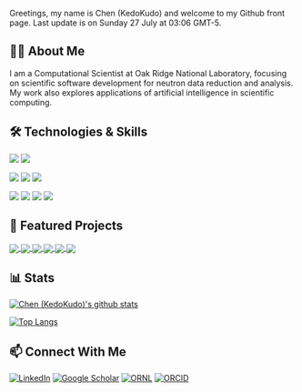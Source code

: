 Greetings, my name is Chen (KedoKudo) and welcome to my Github front page. Last update is on Sunday 27 July at 03:06 GMT-5.

## 👨‍🔬 About Me

I am a Computational Scientist at Oak Ridge National Laboratory, focusing on scientific software development for neutron data reduction and analysis. My work also explores applications of artificial intelligence in scientific computing.

## 🛠️ Technologies & Skills

![](https://img.shields.io/badge/OS-Linux-informational?style=flat&logo=Linux&logoColor=white&color=2bbc8a)
![](https://img.shields.io/badge/OS-MacOS-informational?style=flat&logo=Apple&logoColor=white&color=2bbc8a)

![](https://img.shields.io/badge/Code-Python-informational?style=flat&logo=Python&logoColor=white&color=2bbc8a)
![](https://img.shields.io/badge/Code-C-informational?style=flat&logo=C&logoColor=white&color=2bbc8a)
![](https://img.shields.io/badge/Code-Go-informational?style=flat&logo=Go&logoColor=white&color=2bbc8a)

![](https://img.shields.io/badge/Tools-Cmake-informational?style=flat&logo=Cmake&logoColor=white&color=2bbc8a)
![](https://img.shields.io/badge/Tools-Docker-informational?style=flat&logo=Docker&logoColor=white&color=2bbc8a)
![](https://img.shields.io/badge/Tools-Jupyter-informational?style=flat&logo=Jupyter&logoColor=white&color=2bbc8a)
![](https://img.shields.io/badge/Tools-VSCode-informational?style=flat&logo=visual%20studio%20code&logoColor=white&color=2bbc8a)

## 🚀 Featured Projects

<a href="https://github.com/ornlneutronimaging/iMars3D">
  <img align="center" src="https://github-readme-stats.vercel.app/api/pin/?username=ornlneutronimaging&repo=iMars3D&theme=vue" />
</a>
<a href="https://github.com/mantidproject/mantid">
  <img align="center" src="https://github-readme-stats.vercel.app/api/pin/?username=mantidproject&repo=mantid&theme=vue" />
</a>

<a href="https://github.com/ornlneutronimaging/mcpevent2hist">
  <img align="center" src="https://github-readme-stats.vercel.app/api/pin/?username=ornlneutronimaging&repo=mcpevent2hist&theme=vue" />
</a>
<a href="https://github.com/ornlneutronimaging/iBeatles">
  <img align="center" src="https://github-readme-stats.vercel.app/api/pin/?username=ornlneutronimaging&repo=iBeatles&theme=vue" />
</a>

<a href="https://github.com/lanl/PLEIADES">
  <img align="center" src="https://github-readme-stats.vercel.app/api/pin/?username=lanl&repo=PLEIADES&theme=vue" />
</a>
<a href="https://github.com/KedoKudo/DocSage">
  <img align="center" src="https://github-readme-stats.vercel.app/api/pin/?username=KedoKudo&repo=DocSage&theme=vue" />
</a>


## 📊 Stats

[![Chen (KedoKudo)'s github stats](https://github-readme-stats.vercel.app/api?username=KedoKudo&theme=vue)](https://github.com/KedoKudo/github-readme-stats)

[![Top Langs](https://github-readme-stats.vercel.app/api/top-langs/?username=KedoKudo&show_icons=true&theme=vue&hide=html,jupyter%20notebook,vim%20script)](https://github.com/KedoKudo/github-readme-stats)

## 📫 Connect With Me
[![LinkedIn](https://img.shields.io/badge/LinkedIn-Connect-blue?style=flat&logo=linkedin)](https://www.linkedin.com/in/chen-z-5a081725/)
[![Google Scholar](https://img.shields.io/badge/Google%20Scholar-Profile-blue?style=flat&logo=google-scholar)](https://scholar.google.com/citations?user=aPdsom8AAAAJ&hl=en)
[![ORNL](https://img.shields.io/badge/ORNL-Profile-orange?style=flat&logo=atom)](https://www.ornl.gov/staff-profile/chen-zhang)
[![ORCID](https://img.shields.io/badge/ORCID-Profile-green?style=flat&logo=orcid)](https://orcid.org/0000-0001-8374-4467)
